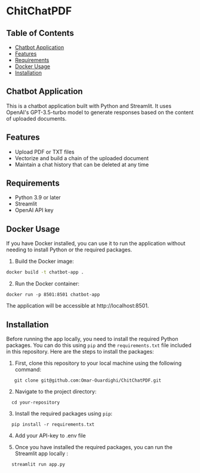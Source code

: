 # ChitChatPDF

## Table of Contents

- [Chatbot Application](#Chatbot-Application)
- [Features](#Features)
- [Requirements](#Requirements)
- [Docker Usage](#Docker-Usage)
- [Installation](#Installation)

## Chatbot Application

This is a chatbot application built with Python and Streamlit. It uses OpenAI's GPT-3.5-turbo model to generate responses based on the content of uploaded documents.

## Features

- Upload PDF or TXT files
- Vectorize and build a chain of the uploaded document
- Maintain a chat history that can be deleted at any time

## Requirements

- Python 3.9 or later
- Streamlit
- OpenAI API key

## Docker Usage

If you have Docker installed, you can use it to run the application without needing to install Python or the required packages.

1. Build the Docker image:

```bash
docker build -t chatbot-app .
```
2. Run the Docker container:
```
docker run -p 8501:8501 chatbot-app
```
The application will be accessible at http://localhost:8501.


## Installation

Before running the app locally, you need to install the required Python packages. You can do this using `pip` and the `requirements.txt` file included in this repository. Here are the steps to install the packages:

1. First, clone this repository to your local machine using the following command:
```
   git clone git@github.com:Omar-Ouardighi/ChitChatPDF.git
```

2. Navigate to the project directory:
```
  cd your-repository
```

3. Install the required packages using `pip`:
```
  pip install -r requirements.txt
```

4. Add your API-key to .env file 

5.  Once you have installed the required packages, you can run the Streamlit app locally :
```
  streamlit run app.py
```




